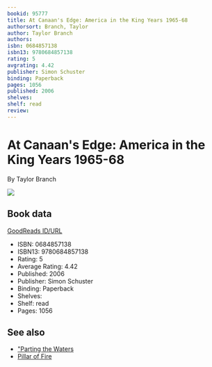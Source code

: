 ```yaml
---
bookid: 95777
title: At Canaan's Edge: America in the King Years 1965-68
authorsort: Branch, Taylor
author: Taylor Branch
authors: 
isbn: 0684857138
isbn13: 9780684857138
rating: 5
avgrating: 4.42
publisher: Simon Schuster
binding: Paperback
pages: 1056
published: 2006
shelves: 
shelf: read
review: 
---
```


# At Canaan's Edge: America in the King Years 1965-68

By Taylor Branch

![](https://i.gr-assets.com/images/S/compressed.photo.goodreads.com/books/1348640378l/95777.jpg)

## Book data

[GoodReads ID/URL](https://www.goodreads.com/book/show/95777)

- ISBN: 0684857138
- ISBN13: 9780684857138
- Rating: 5
- Average Rating: 4.42
- Published: 2006
- Publisher: Simon Schuster
- Binding: Paperback
- Shelves: 
- Shelf: read
- Pages: 1056


## See also

- ["Parting the Waters](Parting_the_Waters-_America_in_the_King_Years__1954-63.md)
- [Pillar of Fire](Pillar_of_Fire-_America_in_the_King_Years_1963-65.md)
